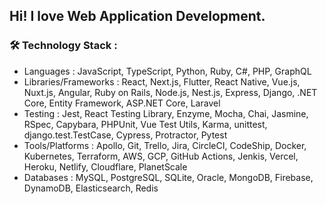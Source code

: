 ## Hi! I love Web Application Development.

### :hammer_and_wrench: Technology Stack :

- Languages : JavaScript, TypeScript, Python, Ruby, C#, PHP, GraphQL
- Libraries/Frameworks : React, Next.js, Flutter, React Native, Vue.js, Nuxt.js, Angular, Ruby on Rails, Node.js, Nest.js, Express, Django, .NET Core,  Entity Framework, ASP.NET Core, Laravel
- Testing : Jest, React Testing Library, Enzyme, Mocha, Chai, Jasmine, RSpec, Capybara, PHPUnit, Vue Test Utils, Karma, unittest, django.test.TestCase, Cypress, Protractor, Pytest
- Tools/Platforms : Apollo, Git, Trello, Jira, CircleCI, CodeShip, Docker, Kubernetes, Terraform, AWS, GCP, GitHub Actions, Jenkis, Vercel, Heroku, Netlify, Cloudflare, PlanetScale
- Databases : MySQL, PostgreSQL, SQLite, Oracle, MongoDB, Firebase, DynamoDB, Elasticsearch, Redis
